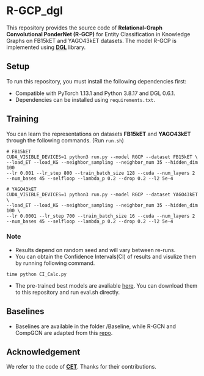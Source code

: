 # R-GCP_dgl
This repository provides the source code of **Relational-Graph Convolutional PonderNet (R-GCP)** for Entity Classification in Knowledge Graphs on FB15kET and YAGO43kET datasets. The model R-GCP is implemented using **[DGL](https://github.com/dmlc/dgl)** library.

## Setup
To run this repository, you must install the following dependencies first:
* Compatible with PyTorch 1.13.1 and Python 3.8.17 and DGL 0.6.1.
* Dependencies can be installed using `requirements.txt`.

## Training
You can learn the representations on datasets **FB15kET** and **YAGO43kET** through the following commands. (Run `run.sh`)
```shell
# FB15kET
CUDA_VISIBLE_DEVICES=1 python3 run.py --model RGCP --dataset FB15kET \
--load_ET --load_KG --neighbor_sampling --neighbor_num 35 --hidden_dim 100 
--lr 0.001 --lr_step 800 --train_batch_size 128 --cuda --num_layers 2 --num_bases 45 --selfloop --lambda_p 0.2 --drop 0.2 --l2 5e-4

# YAGO43kET
CUDA_VISIBLE_DEVICES=1 python3 run.py --model RGCP --dataset YAGO43kET \
--load_ET --load_KG --neighbor_sampling --neighbor_num 35 --hidden_dim 100 \
--lr 0.0001 --lr_step 700 --train_batch_size 16 --cuda --num_layers 2 --num_bases 45 --selfloop --lambda_p 0.2 --drop 0.2 --l2 5e-4
```
### Note
- Results depend on random seed and will vary between re-runs.
- You can obtain the Confidence Intervals(CI) of results and visulize them by running following command.
```
time python CI_Calc.py
```
- The pre-trained best models are avaliable [here](https://drive.google.com/drive/folders/1zDGQv1gtDUq8ichbs_rE0VvjN8tWhaNV?usp=drive_link). You can download them to this repository and run eval.sh directly.

## Baselines
- Baselines are available in the folder /Baseline, while R-GCN and CompGCN are adapted from this [repo](https://github.com/CCIIPLab/CET).

## Acknowledgement
We refer to the code of **[CET](https://github.com/CCIIPLab/CET)**. Thanks for their contributions.
